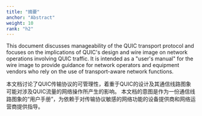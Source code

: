 ```yaml
---
title: "摘要"
anchor: "Abstract"
weight: 10
rank: "h2"
---
```


This document discusses manageability of the QUIC transport protocol and focuses on the implications of QUIC's design and wire image on network operations involving QUIC traffic. It is intended as a "user's manual" for the wire image to provide guidance for network operators and equipment vendors who rely on the use of transport-aware network functions.

本文档讨论了QUIC传输协议的可管理性，着重于QUIC的设计及其通信线路图象可能对涉及QUIC流量的网络操作所产生的影响。
本文档的意图是作为一份通信线路图象的“用户手册”，为依赖于对传输协议敏感的网络功能的设备提供商和网络运营商提供指导。

